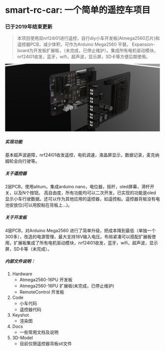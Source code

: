 # smart-rc-car: 一个简单的遥控车项目

### 已于2019年结束更新
>本项目使用双nrf24l01进行遥控，自行diy小车开发板(Atmega2560芯片)和遥控器PCB，减少体积，可作为Arduino Mega2560 平替。
>Expansion-board为开发板扩展板，（未完成，已停止维护）。集成所有电机驱动模块，nrf24l01收发，蓝牙，wifi，超声波，显示屏，SD卡等方便后期使用。

![keyshot](/3.Keyshot/Mega2560-NEW-E.10.jpg)

##### 实现功能
基本超声波避障，nrf24l01收发遥控，电机调速，液晶屏显示，数据记录，麦克纳姆轮全向行驶等。

##### 关于遥控器
2层PCB，使用alitum。集成arduino nano，电位器，摇杆，oled屏幕，滑杆开关，以及N个按钮。
高自由度，所有功能均可以二次开发，已实现的功能是oled显示小车行驶数据。还可以作为其他应用的遥控器，如遥控船。遥控器背板没有电池安放位(可以用胶粘在背板上...)。
##### 关于开发板
4层PCB，对Arduino Mega2560 进行了简单升级，把成本降到最低（单独一个300多），改造的电源管理，最大支持18V输入电压。布局紧凑可以搭配扩展板使用，扩展板集成了所有电机驱动模块，nrf24l01收发，蓝牙，wifi，超声波，显示屏，SD卡等（未完成）。
##### 内部文件说明：
1. Hardware
   -  Atmega2560-16PU 开发板
   -  Atmega2560-16PU 扩展板(未完成，已停止维护)
   -  RemoteControl 开发板
2. Code
   - 小车代码
   - 遥控器代码
3. Keyshot
   - 渲染图
4. Docs
   - 一些常用文档及说明
5. 3D-Model
   - 目前仅限遥控器背板stl文件